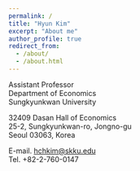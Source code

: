 ```yaml
---
permalink: /
title: "Hyun Kim"
excerpt: "About me"
author_profile: true
redirect_from: 
  - /about/
  - /about.html
---
```


Assistant Professor </br>
Department of Economics </br>
Sungkyunkwan University
 
32409 Dasan Hall of Economics </br>
25-2, Sungkyunkwan-ro, Jongno-gu </br>
Seoul 03063, Korea
 
E-mail. hchkim@skku.edu </br>
Tel. +82-2-760-0147

